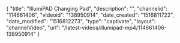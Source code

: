 {
    "title": "IllumiPAD Changing Pad",
    "description": "",
    "channelid": "114661406",
    "videoid": "138950914",
    "date_created": "1516811722",
    "date_modified": "1516812273",
    "type": "captivate",
    "layout": "channelVideo",
    "url": "\/latest-videos\/illumipad-mp4\/114661406-138950914"
}